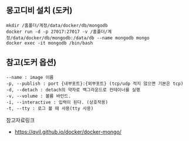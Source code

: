 
## 몽고디비 설치 (도커)
~~~
mkdir /홈폴더/계정/data/docker/db/mongodb
docker run -d -p 27017:27017 -v /홈폴더/계정/data/docker/db/mongodb:/data/db --name mongodb mongo
docker exec -it mongodb /bin/bash
~~~

## 참고(도커 옵션)
~~~
--name : image 이름
-p, --publish : port {내부포트}:{외부포트} (tcp/udp 적지 않으면 기본은 tcp)
-d, --detach : detach의 약자로 백그라운드로 컨테이너를 실행
-v, --volume : 볼륨 바인드.
-i, --interactive : 입력이 된다. (상호작용)
-t, --tty : 로그 볼 때 사용(tty 사용)
~~~

참고자료링크 
 - https://qvil.github.io/docker/docker-mongo/